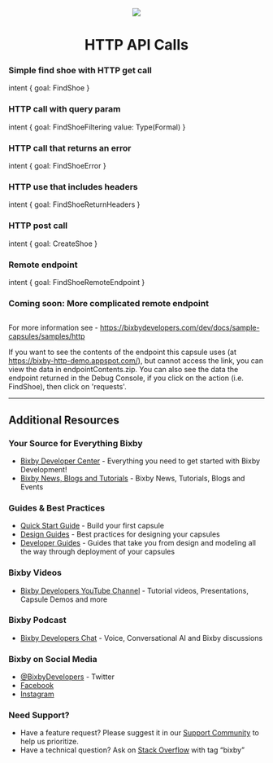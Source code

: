 <p align="Center">
  <img src="https://bixbydevelopers.com/dev/docs-assets/resources/dev-guide/bixby_logo_github-11221940070278028369.png">
  <br/>
  <h1 align="Center">HTTP API Calls</h1>
</p>

### Simple find shoe with HTTP get call
intent {
  goal: FindShoe
}

### HTTP call with query param
intent {
  goal: FindShoeFiltering
  value: Type(Formal)
}

### HTTP call that returns an error
intent {
  goal: FindShoeError
}

### HTTP use that includes headers
intent {
  goal: FindShoeReturnHeaders
}

### HTTP post call
intent {
  goal: CreateShoe
}

### Remote endpoint
intent {
  goal: FindShoeRemoteEndpoint
}

### Coming soon: More complicated remote endpoint

##

For more information see - https://bixbydevelopers.com/dev/docs/sample-capsules/samples/http

If you want to see the contents of the endpoint this capsule uses (at https://bixby-http-demo.appspot.com/), but cannot access the link, you can view the data in endpointContents.zip. You can also see the data the endpoint returned in the Debug Console, if you click on the action (i.e. FindShoe), then click on 'requests'.

---

## Additional Resources

### Your Source for Everything Bixby
* [Bixby Developer Center](http://bixbydevelopers.com) - Everything you need to get started with Bixby Development!
* [Bixby News, Blogs and Tutorials](https://bixby.developer.samsung.com/) - Bixby News, Tutorials, Blogs and Events

### Guides & Best Practices
* [Quick Start Guide](https://bixbydevelopers.com/dev/docs/get-started/quick-start) - Build your first capsule
* [Design Guides](https://bixbydevelopers.com/dev/docs/dev-guide/design-guides) - Best practices for designing your capsules
* [Developer Guides](https://bixbydevelopers.com/dev/docs/dev-guide/developers) - Guides that take you from design and modeling all the way through deployment of your capsules

### Bixby Videos
* [Bixby Developers YouTube Channel](https://www.youtube.com/c/bixbydevelopers) - Tutorial videos, Presentations, Capsule Demos and more

### Bixby Podcast
* [Bixby Developers Chat](http://bixbydev.buzzsprout.com/) - Voice, Conversational AI and Bixby discussions 

### Bixby on Social Media
* [@BixbyDevelopers](https://twitter.com/bixbydevelopers) - Twitter
* [Facebook](https://facebook.com/BixbyDevelopers)
* [Instagram](https://www.instagram.com/bixbydevelopers/)

### Need Support?
* Have a feature request? Please suggest it in our [Support Community](https://support.bixbydevelopers.com/hc/en-us/community/topics/360000183273-Feature-Requests) to help us prioritize.
* Have a technical question? Ask on [Stack Overflow](https://stackoverflow.com/questions/tagged/bixby) with tag “bixby”

